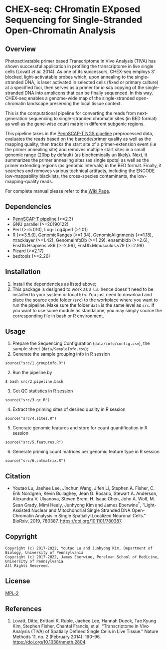 # CHEX-seq: CHromatin EXposed Sequencing for Single-Stranded Open-Chromatin Analysis

## Overview
Photoactivatable primer based Transcriptome In Vivo Analysis (TIVA) has shown successful application in profiling the transcriptome in live single cells (Lovatt *et al.* 2014). As one of its successors, CHEX-seq employs 3’ blocked, light-activatable probes which, upon annealing to the single-stranded DNA, is laser activated in selected cells (fixed or primary culture) at a specified foci, then serves as a primer for *in situ* copying of the single-stranded DNA into amplicons that can be finally sequenced. In this way, CHEX-seq enables a genome-wide map of the single-stranded open-chromatin landscape preserving the local tissue context.

This is the computational pipeline for converting the reads from next-generation sequencing to single-stranded chromatin sites (in BED format) as well as the gene-wise count matrix in different subgenic regions. 

This pipeline takes in the [PennSCAP-T NGS pipeline](https://github.com/kimpenn/ngs-pipeline) preprocessed data, evaluates the reads based on the barcode/primer quality as well as the mapping quality, then tracks the start site of a primer-extension event (i.e the primer annealing site) and removes multiple start sites in a small genomic range (20bp by default) (as biochemically un likely). Next, it summarizes the primer annealing sites (as single spots) as well as the primer extending regions (as genomic intervals) in the BED format. Finally, it searches and removes various technical artifacts, including the ENCODE low-mappability blacklists, the cross-species contaminants, the low-mapping-quality reads. 

For complete manual please refer to the [Wiki Page](doc/wiki.md).

## Dependencies
* [PennSCAP-T pipeline](https://github.com/safisher/ngs) (>=2.3)
* GNU parallel (>=20190122)
* Perl (>=5.010), Log::Log4perl (>1.01)
* R (>=3.5.0), GenomicRanges (>=1.34), GenomicAlignments (>=1.18), rtracklayer (>=1.42), GenomeInfoDb (>=1.29), ensembldb (>=2.6), EnsDb.Hsapiens.v86 (>=2.99), EnsDb.Mmusculus.v79 (>=2.99)
* Picard (>=2.17)
* bedtools (>=2.26)

## Installation
1. Install the dependencies as listed above;
2. This package is designed to work as a `lib` hence doesn't need to be installed to your system or local `bin`. You just need to download and place the source code folder (`src`) to the workplace where you want to run the pipeline. Make sure the folder `data` is the same level as `src`. If you want to use some module as standalone, you may simply source the corresponding file in bash or R environment. 

## Usage
1. Prepare the Sequencing Configuration (`data/info/config.csv`), the sample sheet (`data/SampleInfo.csv`);
2. Generate the sample grouping info in R session
```
source("src/1.groupinfo.R")
``` 
2. Run the pipeline by
```
$ bash src/2.pipeline.bash
``` 
3. Get QC statistics in R session
```
source("src/3.qc.R")
```
4. Extract the priming sites of desired quality in R session
```
source("src/4.sites.R")
```
5. Generate genomic features and store for count quantification in R session
```
source("src/5.features.R")
```
6. Generate priming count matrices per genomic feature type in R session
```
source("src/6.cntmatrix.R")
```

## Citation
* Youtao Lu, Jaehee Lee, Jinchun Wang, Jifen Li, Stephen A. Fisher, C. Erik Nordgren, Kevin Bullaghey, Jean G. Rosario, Stewart A. Anderson, Alexandra V. Ulyanova, Steven Brem, H. Isaac Chen, John A. Wolf, M. Sean Grady, Mimi Healy, Junhyong Kim and James Eberwine<sup>*</sup>, “Light-Assisted Nuclear and Mitochondrial Single Stranded DNA Open-Chromatin Analysis in Single Spatially-Localized Neuronal Cells.” BioRxiv, 2019, 780387. https://doi.org/10.1101/780387.

## Copyright
    Copyright (c) 2017-2022, Youtao Lu and Junhyong Kim, Department of Biology, University of Pennsylvania
    Copyright (c) 2017-2022, James Eberwine, Perelman School of Medicine, University of Pennsylvania
    All Rights Reserved.

## License
[MPL-2](https://www.mozilla.org/en-US/MPL/2.0/)

## References
1. Lovatt, Ditte, Brittani K. Ruble, Jaehee Lee, Hannah Dueck, Tae Kyung Kim, Stephen Fisher, Chantal Francis, et al. “Transcriptome in Vivo Analysis (TIVA) of Spatially Defined Single Cells in Live Tissue.” Nature Methods 11, no. 2 (February 2014): 190–96. https://doi.org/10.1038/nmeth.2804.